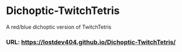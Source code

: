 # Dichoptic-TwitchTetris
A red/blue dichoptic version of TwitchTetris

### URL: https://lostdev404.github.io/Dichoptic-TwitchTetris/
